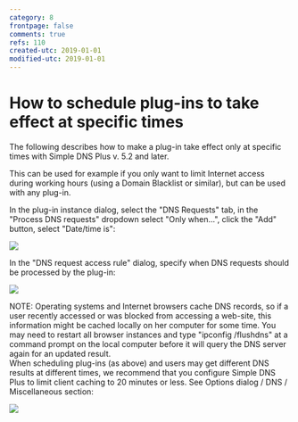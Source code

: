 ```yaml
---
category: 8
frontpage: false
comments: true
refs: 110
created-utc: 2019-01-01
modified-utc: 2019-01-01
---
```

# How to schedule plug-ins to take effect at specific times

The following describes how to make a plug-in take effect only at specific times with Simple DNS Plus v. 5.2 and later.

This can be used for example if you only want to limit Internet access during working hours (using a Domain Blacklist or similar), but can be used with any plug-in.

In the plug-in instance dialog, select the "DNS Requests" tab, in the "Process DNS requests" dropdown select "Only when...", click the "Add" button, select "Date/time is":

![](img/72/1.png)

In the "DNS request access rule" dialog, specify when DNS requests should be processed by the plug-in:

![](img/72/2.png)

NOTE: Operating systems and Internet browsers cache DNS records, so if a user recently accessed or was blocked from accessing a web-site, this information might be cached locally on her computer for some time. You may need to restart all browser instances and type "ipconfig /flushdns" at a command prompt on the local computer before it will query the DNS server again for an updated result.  
When scheduling plug-ins (as above) and users may get different DNS results at different times, we recommend that you configure Simple DNS Plus to limit client caching to 20 minutes or less. See Options dialog / DNS / Miscellaneous section:

![](img/72/3.png)
